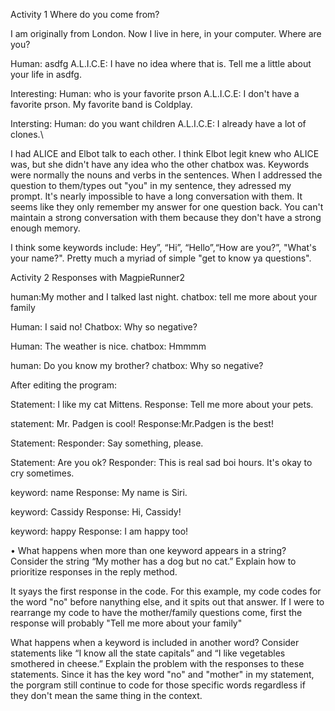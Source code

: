 
Activity 1
Where do you come from? 

I am originally from London. Now I live in here, in your computer. Where are you?

Human: asdfg
A.L.I.C.E: I have no idea where that is. Tell me a little about your life in asdfg.

Interesting:
Human: who is your favorite prson
A.L.I.C.E: I don't have a favorite prson. My favorite band is Coldplay.

Intersting:
Human: do you want children
A.L.I.C.E: I already have a lot of clones.\

I had ALICE and Elbot talk to each other. 
I think Elbot legit knew who ALICE was, but she didn't have any idea who the other chatbox was. Keywords were normally the nouns and verbs in the sentences. When I addressed the question to them/types out "you" in my sentence, they adressed my prompt. It's nearly impossible to have a long conversation with them. It seems like they only remember my answer for one question back. You can't maintain a strong conversation with them because they don't have a strong enough memory.  

I think some keywords include: Hey”, “Hi”, “Hello”,“How are you?”, "What's your name?". Pretty much a myriad of simple "get to know ya questions".  


Activity 2
Responses with MagpieRunner2

human:My mother and I talked last night.
chatbox: tell me more about your family

Human: I said no!
Chatbox: Why so negative?

Human: The weather is nice.
chatbox: Hmmmm

human: Do you know my brother?
chatbox: Why so negative?

After editing the program:

Statement: I like my cat Mittens.
Response: Tell me more about your pets. 

statement: Mr. Padgen is cool! 
Response:Mr.Padgen is the best! 

Statement:
Responder: Say something, please.

Statement: Are you ok?
Responder: This is real sad boi hours. It's okay to cry sometimes.

keyword: name
Response: My name is Siri. 

keyword: Cassidy
Response: Hi, Cassidy!

keyword: happy
Response: I am happy too! 

• What happens when more than one keyword appears in a string? Consider the string “My
mother has a dog but no cat.” Explain how to prioritize responses in the reply method.

It syays the first response in the code. For this example, my code codes for the word "no" before nanything else, and it spits out that answer. If I were to rearrange my code to have the mother/family questions come, first the response will probably "Tell me more about your family" 

What happens when a keyword is included in another word? Consider statements like “I know
all the state capitals” and “I like vegetables smothered in cheese.” Explain the problem with the
responses to these statements.
Since it has the key word "no" and "mother" in my statement, the porgram still continue to code for those specific words regardless if they don't mean the same thing in the context. 





